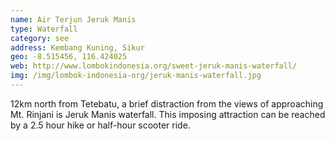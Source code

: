 ```yaml
---
name: Air Terjun Jeruk Manis
type: Waterfall
category: see
address: Kembang Kuning, Sikur
geo: -8.515456, 116.424025
web: http://www.lombokindonesia.org/sweet-jeruk-manis-waterfall/
img: /img/lombok-indonesia-org/jeruk-manis-waterfall.jpg
---
```

12km north from Tetebatu, a brief distraction from the views of approaching Mt. Rinjani is Jeruk Manis waterfall. This imposing attraction can be reached by a 2.5 hour hike or half-hour scooter ride.